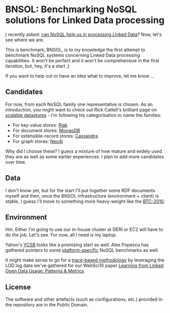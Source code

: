 # BNSOL: Benchmarking NoSQL solutions for Linked Data processing

[I](https://github.com/mhausenblas) recently asked: [can NoSQL help us in processing Linked Data](http://webofdata.wordpress.com/2011/05/02/nosql-linked-data-processing/)? Now, let's see where we are. 


This is benchmark, BNSOL, is to my knowledge the first attempt to benchmark NoSQL systems concerning Linked Data processing capabilities. It won't be perfect and it won't be comprehensive in the first iteration, but, hey, it's a start ;)

If you want to help out or have an idea what to improve, let me know ... 

## Candidates

For now, from each NoSQL family one representative is chosen. As an introduction, you might want to check out Rick Cattell's brilliant page on [scalable datastores](http://www.cattell.net/datastores/) - I'm following his categorisation to name the families:

* For key-value stores: [Riak](http://riak.basho.com/)
* For document stores: [MongoDB](http://mongodb.org/)
* For extensible-record stores: [Cassandra](http://cassandra.apache.org/)
* For graph stores: [Neo4j](http://neo4j.org/)

Why did I choose these? I guess a mixture of how mature and widely used they are as well as some earlier experiences. I plan to add more candidates over time.

## Data

I don't know yet, but for the start I'll put together some RDF documents myself and then, once the BNSOL infrastructure (environment + client) is stable, I guess I'll move to something more heavy-weight like the [BTC-2010](http://km.aifb.kit.edu/projects/btc-2010/).

## Environment

Hm. Either I'm going to use our in-house cluster at DERI or EC2 will have to do the job. Let's see. For now, all I need is my laptop.

Yahoo's [YCSB](https://github.com/brianfrankcooper/YCSB) looks like a promising start as well. Alex Popescu has gathered pointers to some [platform-specific](http://nosql.mypopescu.com/post/734816227/nosql-benchmarks-and-performance-evaluations) NoSQL benchmarks as well.

It might make sense to go for a [trace-based methodology](http://portal.acm.org/citation.cfm?id=822466) by leveraging the LOD log data we've gathered for our WebSci10 paper [Learning from Linked Open Data Usage: Patterns & Metrics](http://journal.webscience.org/302/).

## License

The software and other artefacts (such as configurations, etc.) provided in the repository are in the Public Domain.